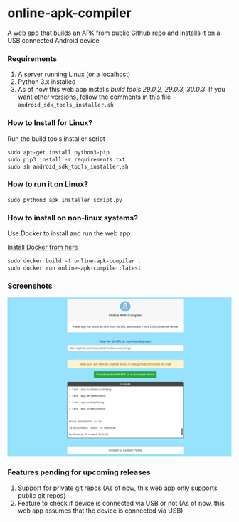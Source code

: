 # online-apk-compiler
A web app that builds an APK from public Github repo and installs it on a USB connected Android device

### Requirements

1. A server running Linux (or a localhost)
2. Python 3.x installed
3. As of now this web app installs <i>build tools 29.0.2, 29.0.3, 30.0.3</i>. 
   If you want other versions, follow the comments in this file - ```android_sdk_tools_installer.sh```


### How to Install for Linux?
Run the build tools installer script
```shell
sudo apt-get install python3-pip
sudo pip3 install -r requirements.txt
sudo sh android_sdk_tools_installer.sh
```
### How to run it on Linux?
```shell
sudo python3 apk_installer_script.py
```

### How to install on non-linux systems?
Use Docker to install and run the web app

<a href = "https://docs.docker.com/engine/install/">Install Docker from here</a>

```shell
sudo docker build -t online-apk-compiler .
sudo docker run online-apk-compiler:latest
```


### Screenshots

<img src = "https://github.com/Asutosh11/online-apk-compiler/blob/main/screenshots/apk_installer.png">


### Features pending for upcoming releases
1. Support for private git repos (As of now, this web app only supports public git repos)
2. Feature to check if device is connected via USB or not (As of now, this web app assumes that the device is connected via USB)

